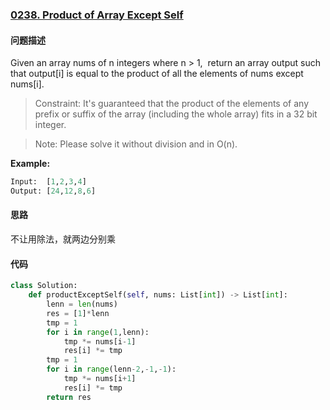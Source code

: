 ### [0238. Product of Array Except Self](https://leetcode-cn.com/problems/product-of-array-except-self/)

#### 问题描述

Given an array nums of n integers where n > 1,  return an array output such that output[i] is equal to the product of all the elements of nums except nums[i].

>Constraint: It's guaranteed that the product of the elements of any prefix or suffix of the array (including the whole array) fits in a 32 bit integer.

>Note: Please solve it without division and in O(n).

**Example:**
```python
Input:  [1,2,3,4]
Output: [24,12,8,6]
```

#### 思路
不让用除法，就两边分别乘
#### 代码

```python
class Solution:
    def productExceptSelf(self, nums: List[int]) -> List[int]:
        lenn = len(nums)
        res = [1]*lenn
        tmp = 1
        for i in range(1,lenn):
            tmp *= nums[i-1]
            res[i] *= tmp 
        tmp = 1
        for i in range(lenn-2,-1,-1):
            tmp *= nums[i+1]
            res[i] *= tmp
        return res
```